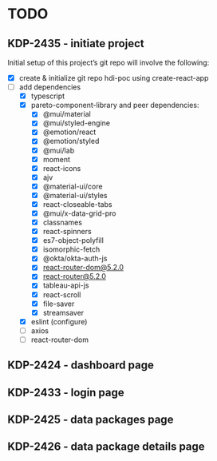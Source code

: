 # TODO

## KDP-2435 - initiate project

Initial setup of this project’s git repo will involve the following:

- [x] create & initialize git repo hdi-poc using create-react-app
- [ ] add dependencies
  - [x] typescript
  - [x] pareto-component-library and peer dependencies:
    - [x] @mui/material
    - [x] @mui/styled-engine
    - [x] @emotion/react
    - [x] @emotion/styled
    - [x] @mui/lab
    - [x] moment
    - [x] react-icons
    - [x] ajv
    - [x] @material-ui/core
    - [x] @material-ui/styles
    - [x] react-closeable-tabs
    - [x] @mui/x-data-grid-pro
    - [x] classnames
    - [x] react-spinners
    - [x] es7-object-polyfill
    - [x] isomorphic-fetch
    - [x] @okta/okta-auth-js
    - [x] react-router-dom@5.2.0
    - [x] react-router@5.2.0
    - [x] tableau-api-js
    - [x] react-scroll
    - [x] file-saver
    - [x] streamsaver
  - [x] eslint (configure)
  - [ ] axios
  - [ ] react-router-dom

## KDP-2424 - dashboard page

## KDP-2433 - login page

## KDP-2425 - data packages page

## KDP-2426 - data package details page
